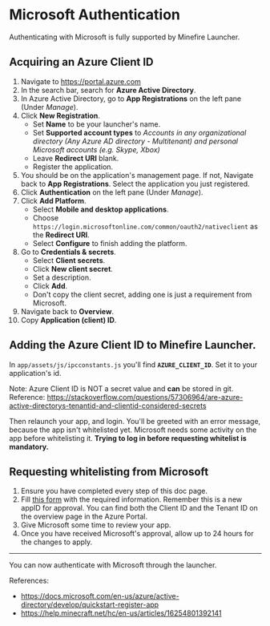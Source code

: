 # Microsoft Authentication

Authenticating with Microsoft is fully supported by Minefire Launcher.

## Acquiring an Azure Client ID

1. Navigate to https://portal.azure.com
2. In the search bar, search for **Azure Active Directory**.
3. In Azure Active Directory, go to **App Registrations** on the left pane (Under *Manage*).
4. Click **New Registration**.
    - Set **Name** to be your launcher's name.
    - Set **Supported account types** to *Accounts in any organizational directory (Any Azure AD directory - Multitenant) and personal Microsoft accounts (e.g. Skype, Xbox)*
    - Leave **Redirect URI** blank.
    - Register the application.
5. You should be on the application's management page. If not, Navigate back to **App Registrations**. Select the application you just registered.
6. Click **Authentication** on the left pane (Under *Manage*).
7. Click **Add Platform**.
    - Select **Mobile and desktop applications**.
    - Choose `https://login.microsoftonline.com/common/oauth2/nativeclient` as the **Redirect URI**.
    - Select **Configure** to finish adding the platform.
8. Go to **Credentials & secrets**.
    - Select **Client secrets**.
    - Click **New client secret**.
    - Set a description.
    - Click **Add**.
    - Don't copy the client secret, adding one is just a requirement from Microsoft.
8. Navigate back to **Overview**.
9. Copy **Application (client) ID**.


## Adding the Azure Client ID to Minefire Launcher.

In `app/assets/js/ipcconstants.js` you'll find **`AZURE_CLIENT_ID`**. Set it to your application's id.

Note: Azure Client ID is NOT a secret value and **can** be stored in git. Reference: https://stackoverflow.com/questions/57306964/are-azure-active-directorys-tenantid-and-clientid-considered-secrets

Then relaunch your app, and login. You'll be greeted with an error message, because the app isn't whitelisted yet. Microsoft needs some activity on the app before whitelisting it. __Trying to log in before requesting whitelist is mandatory.__

## Requesting whitelisting from Microsoft

1. Ensure you have completed every step of this doc page.
2. Fill [this form](https://aka.ms/mce-reviewappid) with the required information. Remember this is a new appID for approval. You can find both the Client ID and the Tenant ID on the overview page in the Azure Portal.
3. Give Microsoft some time to review your app.
4. Once you have received Microsoft's approval, allow up to 24 hours for the changes to apply.

----

You can now authenticate with Microsoft through the launcher.

References:
- https://docs.microsoft.com/en-us/azure/active-directory/develop/quickstart-register-app
- https://help.minecraft.net/hc/en-us/articles/16254801392141
